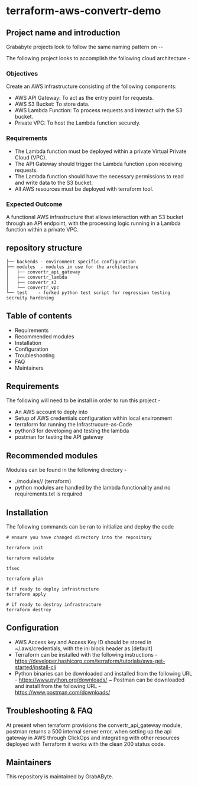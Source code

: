 # terraform-aws-convertr-demo

## Project name and introduction
Grababyte projects look to follow the same naming pattern on <technology>-<provider>-<project>

The following project looks to accomplish the following cloud architecture -

### Objectives

Create an AWS infrastructure consisting of the following components:

- AWS API Gateway: To act as the entry point for requests.
- AWS S3 Bucket: To store data.
- AWS Lambda Function: To process requests and interact with the S3 bucket.
- Private VPC: To host the Lambda function securely.

### Requirements

- The Lambda function must be deployed within a private Virtual Private Cloud (VPC).
- The API Gateway should trigger the Lambda function upon receiving requests.
- The Lambda function should have the necessary permissions to read and write data to
the S3 bucket.
- All AWS resources must be deployed with terraform tool.

### Expected Outcome

A functional AWS infrastructure that allows interaction with an S3 bucket through an API
endpoint, with the processing logic running in a Lambda function within a private VPC.

## repository structure

```
├── backends - environment specific configuration
├── modules  - modules in use for the architecture
│   ├── convertr_api_gateway
│   ├── convertr_lambda
│   ├── convertr_s3
│   └── convertr_vpc
└── test    - forked python test script for regression testing secruity hardening
```

## Table of contents

- Requirements
- Recommended modules
- Installation
- Configuration
- Troubleshooting
- FAQ
- Maintainers

## Requirements

The following will need to be install in order to run this project -

- An AWS account to deply into 
- Setup of AWS credentials configuration within local environment
- terraform for running the Infrastrucure-as-Code
- python3 for developing and testing the lambda
- postman for testing the API gateway

## Recommended modules

Modules can be found in the following directory -

- ./modules/<module>/ (terraform)
- python modules are handled by the lambda functionality and no requirements.txt is required

## Installation

The following commands can be ran to initialize and deploy the code

```
# ensure you have changed directory into the repository

terraform init

terraform validate

tfsec

terraform plan

# if ready to deploy infrastructure
terraform apply

# if ready to destroy infrastructure
terraform destroy
```

## Configuration

- AWS Access key and Access Key ID should be stored in ~/.aws/credentials, with the ini block header as [default]
- Terraform can be installed with the following instructions - https://developer.hashicorp.com/terraform/tutorials/aws-get-started/install-cli
- Python binaries can be downloaded and installed from the following URL - https://www.python.org/downloads/
~ Postman can be downloaded and install from the following URL - https://www.postman.com/downloads/

## Troubleshooting & FAQ

At present when terraform provisions the convertr_api_gateway module, postman returns a 500 internal server error, when setting up the api gateway in AWS through ClickOps and integrating with other resources deployed with Terraform it works with the clean 200 status code.

## Maintainers

This repository is maintained by GrabAByte.
